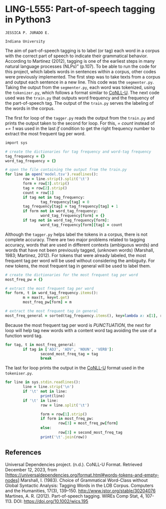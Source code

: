 # LING-L555: Part-of-speech tagging in Python3

`JESSICA P. JURADO E.`

`Indiana University`

The aim of part-of-speech tagging is to label (or tag) each word in a corpus with the correct part of speech to indicate their grammatical behavior. According to Martinez (2012), tagging is one of the earliest steps in many natural language processes (NLPs)” (p.107).  To be able to run the code for this project, which labels words in sentences within a corpus, other codes were previously implemented. The first step was to take texts from a corpus and output each sentence in a new line. This code was the `segmenter.py`. Taking the output from the `segmenter.py`, each word was tokenized, using the `tokenizer.py`, which follows a format similar to [CoNLL-U](https://universaldependencies.org/format.html#words-tokens-and-empty-nodes). The next code used was the `train.py` that outputs word frequency and the frequency of the part-of-speech tag. The output of the `train.py` serves the labeling of the words in the corpus.

The first for loop of the `tagger.py` reads the output from the `train.py` and prints the output taken to the second for loop.  For this,  *= count* instead of *+= 1* was used in the last *if* condition to get the right frequency number to extract the most frequent tag per word.

```ruby
import sys

# create the dictionaries for tag frequency and word-tag frequency
tag_frequency = {}
word_tag_frequency = {}

# open the file containing the output from the train.py
for line in open('model.tsv').readlines():
        row = line.strip().split('\t')
        form = row[3].strip()
        tag = row[2].strip()
        count = row[1]
        if tag not in tag_frequency:
                tag_frequency[tag] = 0
        tag_frequency[tag] = tag_frequency[tag] + 1
        if form not in word_tag_frequency:
                word_tag_frequency[form] = {}
        if tag not in word_tag_frequency[form]:
                word_tag_frequency[form][tag] = count

```
Although the `tagger.py` helps label the tokens in a corpus, there is not complete accuracy. There are two major problems related to tagging accuracy, words that are used in different contexts (ambiguous words) and words that have not been previously tagged, (unknown words) (Marshall, 1983; Martinez, 2012). For tokens that were already labeled, the most frequent tag per word will be used without considering the ambiguity. For new tokens, the most frequent tag in general will be used to label them.

```ruby
# create the dictionaries for the most frequent tag per word
most_freq_pw = {}

# extract the most frequent tag per word
for form, t in word_tag_frequency.items():
        m = max(t, key=t.get)
        most_freq_pw[form] = m

# extract the most frequent tag in general
most_freq_general = sorted(tag_frequency.items(), key=lambda x: x[1], reverse=True)

```
Because the most frequent tag per word is *PUNCTUATION*, the next for loop will help tag new words with a content word tag avoiding the use of a function word tag.

```ruby
for tag, t in most_freq_general:
        if tag in ['ADJ', 'ADV', 'NOUN', 'VERB']:
                second_most_freq_tag = tag
                break

```

The last for loop prints the output in the [CoNLL-U](https://universaldependencies.org/format.html#words-tokens-and-empty-nodes) format used in the `tokeniser.py`. 

```ruby
for line in sys.stdin.readlines():
        line = line.strip('\n')
        if '\t' not in line:
                print(line)
        if '\t' in line:
                row = line.split('\t')

                form = row[1].strip()
                if form in most_freq_pw:
                        row[3] = most_freq_pw[form]
                else:
                        row[3] = second_most_freq_tag
                print('\t'.join(row))

```

## References
Universal Dependencies project. (n.d.). CoNLL-U Format. Retrieved December 12, 2023, from [https://universaldependencies.org/format.html#words-tokens-and-empty-nodes] 
Marshall, I. (1983). Choice of Grammatical Word-Class without Global Syntactic Analysis: Tagging Words in the LOB Corpus. Computers and the Humanities, 17(3), 139–150. http://www.jstor.org/stable/30204076
Martines, A. R. (2012). Part-of-speech tagging. WIREs Comp Stat, 4, 107-113. DOI: https://doi.org/10.1002/wics.195 
